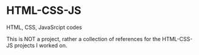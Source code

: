 # HTML-CSS-JS
HTML, CSS, JavaSrcipt codes

This is NOT a project, rather a collection of references for the HTML-CSS-JS projects I worked on.
